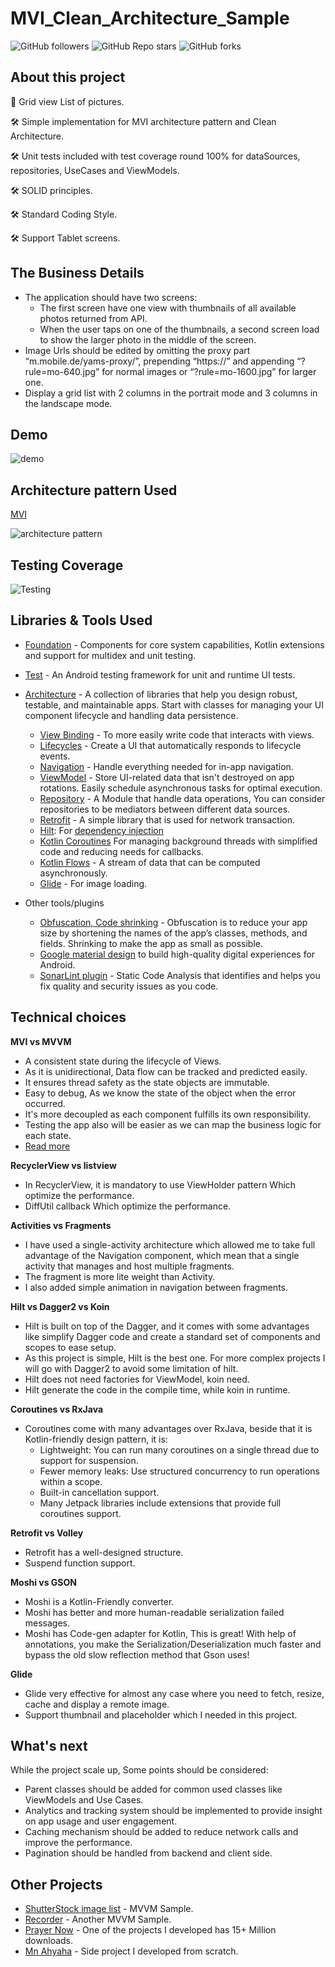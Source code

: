 # MVI_Clean_Architecture_Sample

![GitHub followers][60]     ![GitHub Repo stars][61]     ![GitHub forks][62]

About this project
--------------
🚀 Grid view List of pictures. 

🛠 Simple implementation for MVI architecture pattern and Clean Architecture.

🛠 Unit tests included with test coverage round 100% for dataSources, repositories, UseCases and ViewModels.

🛠 SOLID principles.

🛠 Standard Coding Style.

🛠 Support Tablet screens.


The Business Details
--------------
- The application should have two screens:
  * The first screen have one view with thumbnails of all available photos returned from API.
  * When the user taps on one of the thumbnails, a second screen load to show the larger photo in the middle of the screen.
- Image Urls should be edited by omitting the proxy part “m.mobile.de/yams-proxy/”, prepending “https://” 
  and appending “?rule=mo-640.jpg” for normal images or “?rule=mo-1600.jpg” for larger one.
- Display a grid list with 2 columns in the portrait mode and 3 columns in the landscape mode.


Demo
--------------

![demo][0]


Architecture pattern Used
--------------

[MVI][1]

![architecture pattern][2]


Testing Coverage
--------------

![Testing][3]


Libraries & Tools Used
--------------

* [Foundation][4] - Components for core system capabilities, Kotlin extensions and support for
  multidex and unit testing.
* [Test][5] - An Android testing framework for unit and runtime UI tests.
* [Architecture][10] - A collection of libraries that help you design robust, testable, and
  maintainable apps. Start with classes for managing your UI component lifecycle and handling data
  persistence.
    * [View Binding][11] - To more easily write code that interacts with views. 
    * [Lifecycles][12] - Create a UI that automatically responds to lifecycle events.
    * [Navigation][13] - Handle everything needed for in-app navigation.
    * [ViewModel][14] - Store UI-related data that isn't destroyed on app rotations. Easily schedule
      asynchronous tasks for optimal execution.
    * [Repository][15] - A Module that handle data operations, You can consider repositories to be mediators between different data sources.
    * [Retrofit][16] - A simple library that is used for network transaction.
    * [Hilt][17]: For [dependency injection][18]
    * [Kotlin Coroutines][19] For managing background threads with simplified code and reducing needs for callbacks.
    * [Kotlin Flows][20] - A stream of data that can be computed asynchronously.
    * [Glide][21] - For image loading.

* Other tools/plugins   
    * [Obfuscation, Code shrinking][30] - Obfuscation is to reduce your app size by shortening the names of the app’s classes, methods, and fields. Shrinking to make the app as small as possible.
    * [Google material design][31] to build high-quality digital experiences for Android.
    * [SonarLint plugin][32] - Static Code Analysis that identifies and helps you fix quality and security issues as you code.

Technical choices
--------------

**MVI vs MVVM**

- A consistent state during the lifecycle of Views. 
- As it is unidirectional, Data flow can be tracked and predicted easily. 
- It ensures thread safety as the state objects are immutable.
- Easy to debug, As we know the state of the object when the error occurred.
- It's more decoupled as each component fulfills its own responsibility.
- Testing the app also will be easier as we can map the business logic for each state.
- [Read more][40]

**RecyclerView vs listview**

- In RecyclerView, it is mandatory to use ViewHolder pattern Which optimize the performance.
- DiffUtil callback Which optimize the performance.

**Activities vs Fragments**

- I have used a single-activity architecture which allowed me to take full advantage of the Navigation component, which mean that a single activity that manages and host multiple fragments.
- The fragment is more lite weight than Activity.
- I also added simple animation in navigation between fragments.

**Hilt vs Dagger2 vs Koin**

- Hilt is built on top of the Dagger, and it comes with some advantages like simplify Dagger code and create a standard set of components and scopes to ease setup.
- As this project is simple, Hilt is the best one. For more complex projects I will go with Dagger2 to avoid some limitation of hilt.
- Hilt does not need factories for ViewModel, koin need.
- Hilt generate the code in the compile time, while koin in runtime.

**Coroutines vs RxJava**

- Coroutines come with many advantages over RxJava, beside that it is Kotlin-friendly design pattern, it is: 
	* Lightweight: You can run many coroutines on a single thread due to support for suspension.
    * Fewer memory leaks: Use structured concurrency to run operations within a scope.
    * Built-in cancellation support.
    * Many Jetpack libraries include extensions that provide full coroutines support.

**Retrofit vs Volley**

- Retrofit has a well-designed structure.
- Suspend function support.

**Moshi vs GSON**

- Moshi is a Kotlin-Friendly converter. 
- Moshi has better and more human-readable serialization failed messages.
- Moshi has Code-gen adapter for Kotlin, This is great! With help of annotations, you make the Serialization/Deserialization much faster and bypass the old slow reflection method that Gson uses!


**Glide**

- Glide very effective for almost any case where you need to fetch, resize, cache and display a remote image.
- Support thumbnail and placeholder which I needed in this project.


What's next
--------------
While the project scale up, Some points should be considered: 
- Parent classes should be added for common used classes like ViewModels and Use Cases.
- Analytics and tracking system should be implemented to provide insight on app usage and user engagement.
- Caching mechanism should be added to reduce network calls and improve the performance.
- Pagination should be handled from backend and client side.


Other Projects
--------------

* [ShutterStock image list][50] - MVVM Sample.
* [Recorder][51] - Another MVVM Sample.
* [Prayer Now][52] - One of the projects I developed has 15+ Million downloads.
* [Mn Ahyaha][53] - Side project I developed from scratch.


[0]: https://github.com/islamarr/MVI_Clean_Architecture/blob/master/app/src/main/res/drawable/demo.gif
[1]: https://cycle.js.org/model-view-intent.html
[2]: https://github.com/islamarr/MVI_Clean_Architecture/blob/master/app/src/main/res/drawable/mvi_diagram.png
[3]: https://github.com/islamarr/MVI_Clean_Architecture/blob/master/app/src/main/res/drawable/unit_test_coverage.png
[4]: https://developer.android.com/jetpack/components
[5]: https://developer.android.com/training/testing/

[10]: https://developer.android.com/jetpack/arch/
[11]: https://developer.android.com/topic/libraries/view-binding
[12]: https://developer.android.com/topic/libraries/architecture/lifecycle
[13]: https://developer.android.com/topic/libraries/architecture/navigation/
[14]: https://developer.android.com/topic/libraries/architecture/viewmodel
[15]: https://developer.android.com/topic/architecture/data-layer#create_the_repository
[16]: https://square.github.io/retrofit
[17]: https://developer.android.com/training/dependency-injection/hilt-android
[18]: https://developer.android.com/training/dependency-injection
[19]: https://developer.android.com/kotlin/coroutines
[20]: https://developer.android.com/kotlin/flow
[21]: https://bumptech.github.io/glide/

[30]: https://developer.android.com/studio/build/shrink-code#obfuscate
[31]: https://m3.material.io/
[32]: https://www.sonarlint.org/

[40]: http://hannesdorfmann.com/android/mosby3-mvi-1/

[50]: https://github.com/islamarr/shutterstock_image_list
[51]: https://github.com/islamarr/recorder
[52]: https://play.google.com/store/apps/details?id=com.AppRocks.now.prayer
[53]: https://play.google.com/store/apps/details?id=com.Ihsan.Ahyaha

[60]: https://img.shields.io/github/followers/islamarr?style=social
[61]: https://img.shields.io/github/stars/islamarr/MVI_Clean_Architecture?style=social
[62]: https://img.shields.io/github/forks/islamarr/MVI_Clean_Architecture?style=social